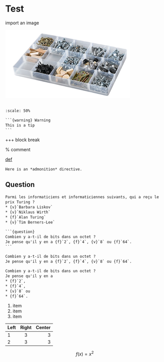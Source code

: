 Test
====

import an image

![boxes](3_var/boxes.png)

```{image} 3_var/boxes.png
```


````{image} ../../demostests/edito/images/landing/img2.jpg
:scale: 50%
````

`````{note} Note
```{warning} Warning
This is a tip
```
`````

+++ block break

% comment

[def]

[def]: https://www.epfl.ch "EPFL"

```{note}
Here is an *admonition* directive.
```

## Question
```{question} Question avec un titre personnalisé
Parmi les informaticiens et informaticiennes suivants, qui a reçu le prix Turing ?
* {v}`Barbara Liskov`
* {v}`Niklaus Wirth`
* {f}`Alan Turing`
* {v}`Tim Berners-Lee`
```

````
```{question}
Combien y a-t-il de bits dans un octet ?
Je pense qu'il y en a {f}`2`, {f}`4`, {v}`8` ou {f}`64`.
```
````

```{question}
Combien y a-t-il de bits dans un octet ?
Je pense qu'il y en a {f}`2`, {f}`4`, {v}`8` ou {f}`64`.
```

```{question}
Combien y a-t-il de bits dans un octet ?
Je pense qu'il y en a 
* {f}`2`, 
* {f}`4`, 
* {v}`8` ou 
* {f}`64`.
```

1. item
2. item
3. item

| Left | Right | Center |
| :--- | :---: | -----: |
| 1    |   3   |      3 |
| 2    |   3   |      3 |

 $$ 
 f(x) = x^2
 $$